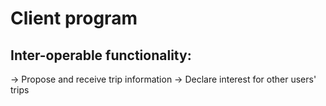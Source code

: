 # Client program

## Inter-operable functionality:
-> Propose and receive trip information
-> Declare interest for other users' trips
